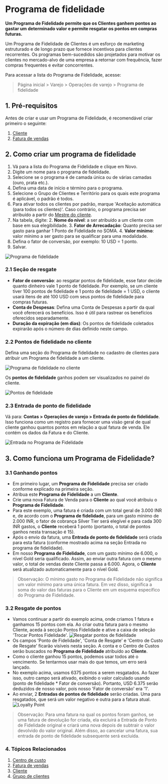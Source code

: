 # Programa de fidelidade


**Um Programa de Fidelidade permite que os Clientes ganhem pontos ao gastar um determinado valor e permite resgatar os pontos em compras futuras.**


Um Programa de Fidelidade de Clientes é um esforço de marketing estruturado e de longo prazo que fornece incentivos para clientes recorrentes. Os programas bem-sucedidos são projetados para motivar os clientes no mercado-alvo de uma empresa a retornar com frequência, fazer compras frequentes e evitar concorrentes.


Para acessar a lista do Programa de Fidelidade, acesse:



> 
> Página inicial > Varejo > Operações de varejo > Programa de fidelidade
> 
> 
> 


## 1. Pré-requisitos


Antes de criar e usar um Programa de Fidelidade, é recomendável criar primeiro o seguinte:


1. [Cliente](/docs/pt/CRM/customer)
2. [Fatura de vendas](/docs/pt/accounts/sales-invoice)


## 2. Como criar um programa de fidelidade


1. Vá para a lista do Programa de Fidelidade e clique em Novo.
2. Digite um nome para o programa de fidelidade.
3. Selecione se o programa é de camada única ou de várias camadas (ouro, prata etc.).
4. Defina uma data de início e término para o programa.
5. Selecione o Grupo de Clientes e Território para os quais este programa é aplicável, o padrão é todos.
6. Para ativar todos os clientes por padrão, marque 'Aceitação automática (para todos os clientes)'. Caso contrário, o programa precisa ser atribuído a partir do [Mestre do cliente](/docs/pt/accounts/loyalty-program#22-loyalty-points-in-customer).
7. Na tabela, digite:
	2. **Nome do nível**: a ser atribuído a um cliente com base em sua elegibilidade.
	3. **Fator de Arrecadação**: Quanto precisa ser gasto para ganhar 1 Ponto de Fidelidade no SOMA.
	4. **Valor mínimo**: valor mínimo a ser gasto para se qualificar para uma modalidade.
8. Defina o fator de conversão, por exemplo: 10 USD = 1 ponto.
9. Salvar.


![Programa de fidelidade](/files/loyalty-program.png)


### 2.1 Seção de resgate


* **Fator de conversão**: ao resgatar pontos de fidelidade, esse fator decide quanto dinheiro vale 1 ponto de fidelidade. Por exemplo, se um cliente tiver 100 pontos de fidelidade e 1 ponto de fidelidade = 1 USD, o cliente usará itens de até 100 USD com seus pontos de fidelidade para compras futuras.
* **Conta de Despesas**: Defina uma Conta de Despesas a partir da qual você oferecerá os benefícios. Isso é útil para rastrear os benefícios oferecidos separadamente.
* **Duração da expiração (em dias)**: Os pontos de fidelidade coletados expirarão após o número de dias definido neste campo.


### 2.2 Pontos de fidelidade no cliente


Defina uma seção do Programa de fidelidade no cadastro de clientes para atribuir um Programa de fidelidade a um cliente.


![Programa de fidelidade no cliente](/files/loyalty-program-in-customer.png)


Os **pontos de fidelidade** ganhos podem ser visualizados no painel do cliente.


![Pontos de fidelidade](/files/loyalty-points-in-customer.png)


### 2.3 Entrada de ponto de fidelidade


Vá para: **Contas > Operações de varejo > Entrada de ponto de fidelidade**.
Isso funciona como um registro para fornecer uma visão geral de qual cliente ganhou quantos pontos em relação a qual fatura de venda. Ele contém os dados da Fatura e do Cliente.


![Entrada no Programa de Fidelidade](/files/loyalty-program-entry.png)


## 3. Como funciona um Programa de Fidelidade?


### 3.1 Ganhando pontos


* Em primeiro lugar, um **Programa de Fidelidade** precisa ser criado conforme explicado na primeira seção.
* Atribua este **Programa de Fidelidade** a um **Cliente**.
* Crie uma nova Fatura de Venda para o **Cliente** ao qual você atribuiu o **Programa de Fidelidade**.
* Para este exemplo, uma fatura é criada com um total geral de 3.000 INR e, de acordo com o **Programa de fidelidade**, para um gasto mínimo de 2.000 INR, o fator de cobrança Silver Tier será elegível e para cada 300 INR gastos, o **Cliente** receberá 1 ponto (portanto, o total de pontos ganhos nesta transação é 15).
* Após o envio da fatura, uma **Entrada de ponto de fidelidade** será criada para esta fatura (conforme mostrado acima na seção Entrada no programa de fidelidade).
* Em nosso **Programa de Fidelidade**, com um gasto mínimo de 6.000, o nível Gold seria qualificado. Assim, ao enviar outra fatura com o mesmo valor, o total de vendas deste Cliente passa a 6.000. Agora, o **Cliente** será atualizado automaticamente para o nível Gold.



> 
> Observação: O mínimo gasto no Programa de Fidelidade não significa um valor mínimo para uma única fatura. Em vez disso, significa a soma do valor das faturas para o Cliente em um esquema específico do Programa de Fidelidade.
> 
> 
> 


### 3.2 Resgate de pontos


* Vamos continuar a partir do exemplo acima, onde criamos 1 fatura e ganhamos 15 pontos com ela. Ao criar outra fatura para o mesmo Cliente, aceda à secção Pontos Fidelidade e ative a caixa de seleção 'Trocar Pontos Fidelidade'.
![Resgatar pontos de fidelidade](/files/redeem-loyalty-points.png)
* Os campos 'Ponto de Fidelidade', 'Conta de Resgate' e 'Centro de Custo de Resgate' ficarão visíveis nesta seção. A conta e o Centro de Custos serão buscados no **Programa de Fidelidade** atribuído ao **Cliente**.
* Como o cliente ganhou 15 pontos, podemos usar todos até o vencimento. Se tentarmos usar mais do que temos, um erro será lançado.
* No exemplo acima, usamos 6375 pontos a serem resgatados. Ao fazer isso, outro campo será ativado, exibindo o valor calculado usando (ponto de fidelidade \* Fator de conversão). Portanto, USD 6.375 serão deduzidos de nosso valor, pois nosso 'Fator de conversão' era '1'.
* Ao enviar, 2 **Entradas de pontos de fidelidade** serão criadas. Uma para resgatados, que será um valor negativo e outra para a fatura atual.
![Loyalty Point](/files/loyalty-point-entry-redeem.png)



> 
> Observação: Para uma fatura na qual os pontos foram ganhos, se uma fatura de devolução for criada, ela excluirá a Entrada de Ponto de Fidelidade original e criará uma nova depois de subtrair o valor devolvido do valor original. Além disso, ao cancelar uma fatura, sua entrada de ponto de fidelidade subsequente será excluída.
> 
> 
> 


### 4. Tópicos Relacionados


1. [Centro de custo](/docs/pt/accounts/cost-center)
2. [Fatura de vendas](/docs/pt/accounts/sales-invoice)
3. [Cliente](/docs/pt/CRM/customer)
4. [Grupo de clientes](/docs/pt/CRM/customer-group)
